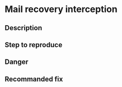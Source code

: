# Mail recovery interception

## Description


## Step to reproduce


## Danger

## Recommanded fix

